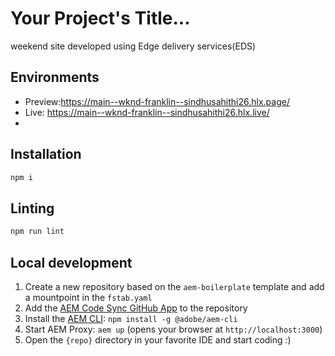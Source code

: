 # Your Project's Title...
weekend site developed using Edge delivery services(EDS)

## Environments
- Preview:https://main--wknd-franklin--sindhusahithi26.hlx.page/
- Live: https://main--wknd-franklin--sindhusahithi26.hlx.live/
- 

## Installation

```sh
npm i
```

## Linting

```sh
npm run lint
```

## Local development

1. Create a new repository based on the `aem-boilerplate` template and add a mountpoint in the `fstab.yaml`
1. Add the [AEM Code Sync GitHub App](https://github.com/apps/aem-code-sync) to the repository
1. Install the [AEM CLI](https://github.com/adobe/helix-cli): `npm install -g @adobe/aem-cli`
1. Start AEM Proxy: `aem up` (opens your browser at `http://localhost:3000`)
1. Open the `{repo}` directory in your favorite IDE and start coding :)
